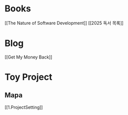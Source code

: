 # Books
[[The Nature of Software Development]]
[[2025 독서 목록]]



# Blog
[[Get My Money Back]]


# Toy Project
## Mapa
[[1.ProjectSetting]]
